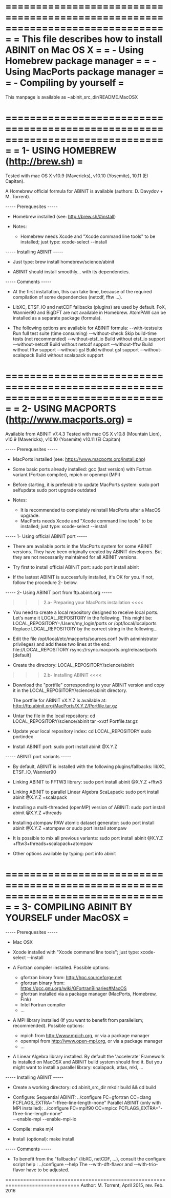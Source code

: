 ===============================================================================
=         This file describes how to install ABINIT on Mac OS X               =
=          - Using Homebrew package manager                                   =
=          - Using MacPorts package manager                                   =
=          - Compiling by yourself                                            =
===============================================================================
This manpage is available as ~abinit_src_dir/README.MacOSX


===============================================================================
=  1- USING HOMEBREW    (http://brew.sh)                                      =
===============================================================================

Tested with mac OS X v10.9 (Mavericks), v10.10 (Yosemite), 10.11 (El Capitan).

A Homebrew official formula for ABINIT is available (authors: D. Davydov + M. Torrent).

----- Prerequesites -----

* Homebrew installed (see: http://brew.sh/#install)

* Notes:
  - Homebrew needs Xcode and "Xcode command line tools" to be installed; just type:
    xcode-select --install

----- Installing ABINIT -----

* Just type:
    brew install homebrew/science/abinit

* ABINIT should install smoothly... with its dependencies.

----- Comments -----

* At the first installation, this can take time, because of the
  required compilation of some dependencies (netcdf, fftw ...).

* LibXC, ETSF_IO and netCDF fallbacks (plugins) are used by default.
  FoX, Wannier90 and BigDFT are not available in Homebrew.
  AtomPAW can be installed as a separate package (formula).

* The following options are available for ABINIT formula:
  --with-testsuite
    Run full test suite (time consuming)
  --without-check
    Skip build-time tests (not recommended)
  --without-etsf_io
    Build without etsf_io support
  --without-netcdf
    Build without netcdf support
  --without-fftw
    Build without fftw support
  --without-gsl
    Build without gsl support
  --without-scalapack
    Build without scalapack support


===============================================================================
=  2- USING MACPORTS    (http://www.macports.org)                             =
===============================================================================
Available from ABINIT v7.4.3
Tested with mac OS X v10.8 (Mountain Lion), v10.9 (Mavericks), v10.10 (Yosemite)
   v10.11 (El Capitan)

----- Prerequesites -----

* MacPorts installed (see: https://www.macports.org/install.php)

* Some basic ports already installed:
   gcc (last version) with Fortran variant (Fortran compiler),
   mpich or openmpi (MPI)

* Before starting, it is preferable to update MacPorts system:
    sudo port selfupdate
    sudo port upgrade outdated

* Notes:
  - It is recommended to completely reinstall MacPorts after a MacOS upgrade.
  - MacPorts needs Xcode and "Xcode command line tools" to be installed; just type:
    xcode-select --install

----- 1- Using official ABINIT port -----

* There are available ports in the MacPorts system for some ABINIT versions.
  They have been originally created by ABINIT developers.
  But they are not necessarily maintained for all ABINIT versions.

* Try first to install official ABINIT port:
  sudo port install abinit

* If the lastest ABINIT is successfully installed, it's OK for you.
  If not, follow the procedure 2- below.


----- 2- Using ABINIT port from ftp.abinit.org -----

>>> 2.a- Preparing your MacPorts installation <<<<

* You need to create a local repository designed to receive local ports.
  Let's name it LOCAL_REPOSITORY in the following. This might be:
    LOCAL_REPOSITORY=/Users/my_login/ports   or /opt/local/localports
  Replace LOCAL_REPOSITORY by the correct string in the following...

* Edit the file /opt/local/etc/macports/sources.conf (with administrator privileges)
  and add these two lines at the end:
    file://LOCAL_REPOSITORY
    rsync://rsync.macports.org/release/ports [default]

* Create the directory: LOCAL_REPOSITORY/science/abinit
  
>>> 2.b- Installing ABINIT <<<<

* Download the "portfile" corresponding to your ABINIT version
  and copy it in the LOCAL_REPOSITORY/science/abinit directory.

  The portfile for ABINIT vX.Y.Z is available at:
    http://ftp.abinit.org/MacPorts/X.Y.Z/Portfile.tar.gz

* Untar the file in the local repository:
    cd LOCAL_REPOSITORY/science/abinit
    tar -xvzf Portfile.tar.gz

* Update your local repository index:
    cd LOCAL_REPOSITORY
    sudo portindex

* Install ABINIT port:
    sudo port install abinit @X.Y.Z

----- ABINIT port variants -----

* By default, ABINIT is installed with the following plugins/fallbacks:
     libXC, ETSF_IO, Wannier90

* Linking ABINIT to FFTW3 library:
     sudo port install abinit @X.Y.Z +fftw3

* Linking ABINIT to parallel Linear Algebra ScaLapack:
     sudo port install abinit @X.Y.Z +scalapack

* Installing a multi-threaded (openMP) version of ABINIT:
     sudo port install abinit @X.Y.Z +threads

* Installing atompaw PAW atomic dataset generator:
     sudo port install abinit @X.Y.Z +atompaw
  or sudo port install atompaw

* It is possible to mix all previous variants: 
     sudo port install abinit @X.Y.Z +fftw3+threads+scalapack+atompaw

* Other options available by typing:
     port info abinit


===============================================================================
=  3- COMPILING ABINIT BY YOURSELF under MacOSX                               =
===============================================================================

----- Prerequesites -----

* Mac OSX

* Xcode installed with "Xcode command line tools"; just type:
    xcode-select --install

* A Fortran compiler installed.
  Possible options:
  - gfortran binary from: http://hpc.sourceforge.net
  - gfortran binary from: https://gcc.gnu.org/wiki/GFortranBinaries#MacOS
  - gfortran installed via a package manager (MacPorts, Homebrew, Fink)
  - Intel Fortran compiler
  - ...

* A MPI library installed  (If you want to benefit from parallelism; recommended).
  Possible options:
  - mpich from http://www.mpich.org, or via a package manager
  - openmpi from http://www.open-mpi.org, or via a package manager
  - ...

* A Linear Algebra library installed.
  By default the 'accelerate' Framework is installed on MacOSX
  and ABINIT build system should find it.
  But you might want to install a parallel library: scalapack, atlas, mkl, ...

----- Installing ABINIT -----

* Create a working directory:
    cd abinit_src_dir
    mkdir build && cd build

* Configure:
    Sequential ABINIT:
    ../configure FC=gfortran CC=clang FCFLAGS_EXTRA="-ffree-line-length-none"
    Parallel ABINIT (only with MPI installed):
    ../configure FC=mpif90 CC=mpicc FCFLAGS_EXTRA="-ffree-line-length-none" \
                --enable-mpi  --enable-mpi-io

* Compile:
    make mj4

* Install (optional):
    make install

----- Comments -----

* To benefit from the "fallbacks" (libXC, netCDF, ...), consult the configure
  script help : ../configure --help
  The --with-dft-flavor and --with-trio-flavor have to be adjusted.



===============================================================================
Author: M. Torrent, April 2015, rev. Feb. 2016
